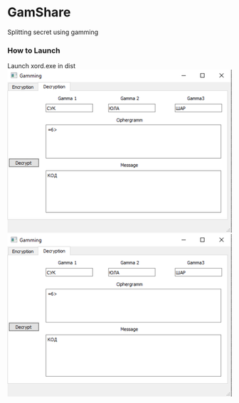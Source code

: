 # GamShare
Splitting secret using gamming

### How to Launch
Launch xord.exe in dist
![encrypt example](https://github.com/UnDevil665/GamShare/blob/master/ecryption%20example.png)
![decrypt example](https://github.com/UnDevil665/GamShare/blob/master/decryption%20example.png)
